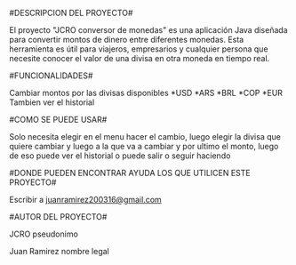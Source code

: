 #DESCRIPCION DEL PROYECTO#

El proyecto "JCRO conversor de monedas" es una aplicación Java diseñada 
para convertir montos de dinero entre diferentes monedas. Esta 
herramienta es útil para viajeros, empresarios y cualquier persona
que necesite conocer el valor de una divisa en otra moneda en tiempo real.


#FUNCIONALIDADES#

Cambiar montos por las divisas disponibles
*USD
*ARS
*BRL
*COP
*EUR
Tambien ver el historial


#COMO SE PUEDE USAR#

Solo necesita elegir en el menu hacer el cambio,
luego elegir la divisa que quiere cambiar y luego a la que va a cambiar
y por ultimo el monto, luego de eso puede ver el historial
o puede salir o seguir haciendo 


#DONDE PUEDEN ENCONTRAR AYUDA LOS QUE UTILICEN ESTE PROYECTO#

Escribir a juanramirez200316@gmail.com


#AUTOR DEL PROYECTO#

JCRO pseudonimo

Juan Ramirez nombre legal